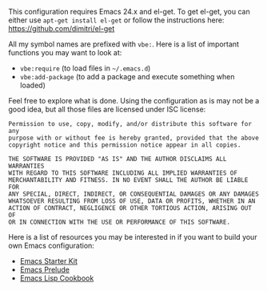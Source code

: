 This configuration requires Emacs 24.x and el-get. To get el-get, you
can either use `apt-get install el-get` or follow the instructions
here: https://github.com/dimitri/el-get

All my symbol names are prefixed with `vbe:`. Here is a list of
important functions you may want to look at:

 - `vbe:require` (to load files in `~/.emacs.d`)
 - `vbe:add-package` (to add a package and execute something when loaded)

Feel free to explore what is done. Using the configuration as is may
not be a good idea, but all those files are licensed under ISC
license:

    Permission to use, copy, modify, and/or distribute this software for any
    purpose with or without fee is hereby granted, provided that the above
    copyright notice and this permission notice appear in all copies.
    
    THE SOFTWARE IS PROVIDED "AS IS" AND THE AUTHOR DISCLAIMS ALL WARRANTIES
    WITH REGARD TO THIS SOFTWARE INCLUDING ALL IMPLIED WARRANTIES OF
    MERCHANTABILITY AND FITNESS. IN NO EVENT SHALL THE AUTHOR BE LIABLE FOR
    ANY SPECIAL, DIRECT, INDIRECT, OR CONSEQUENTIAL DAMAGES OR ANY DAMAGES
    WHATSOEVER RESULTING FROM LOSS OF USE, DATA OR PROFITS, WHETHER IN AN
    ACTION OF CONTRACT, NEGLIGENCE OR OTHER TORTIOUS ACTION, ARISING OUT OF
    OR IN CONNECTION WITH THE USE OR PERFORMANCE OF THIS SOFTWARE.

Here is a list of resources you may be interested in if you want to
build your own Emacs configuration:

 - [Emacs Starter Kit](https://github.com/technomancy/emacs-starter-kit)
 - [Emacs Prelude](http://batsov.com/prelude/)
 - [Emacs Lisp Cookbook](http://wikemacs.org/wiki/Emacs_Lisp_Cookbook)
